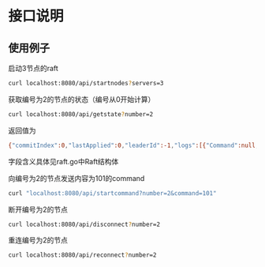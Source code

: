 # 接口说明

## 使用例子

启动3节点的raft
```bash
curl localhost:8080/api/startnodes?servers=3
```

获取编号为2的节点的状态（编号从0开始计算）
```bash
curl localhost:8080/api/getstate?number=2
```
返回值为
```bash
{"commitIndex":0,"lastApplied":0,"leaderId":-1,"logs":[{"Command":null,"Term":0}],"number":2,"state":0,"term":1,"votedCount":2,"votedFor":2}
```
字段含义具体见raft.go中Raft结构体

向编号为2的节点发送内容为101的command
```bash
curl "localhost:8080/api/startcommand?number=2&command=101"
```

断开编号为2的节点
```bash
curl localhost:8080/api/disconnect?number=2
```

重连编号为2的节点
```bash
curl localhost:8080/api/reconnect?number=2
```

